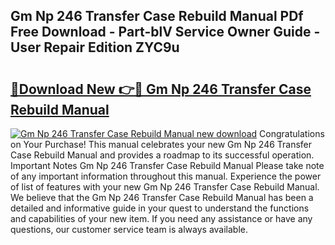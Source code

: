 ## Gm Np 246 Transfer Case Rebuild Manual PDf Free Download - Part-blV Service Owner Guide - User Repair Edition ZYC9u

# <h2><a href="http://bc55927.oget.top/?id=Gm+Np+246+Transfer+Case+Rebuild+Manual">🔗Download New 👉🔴 Gm Np 246 Transfer Case Rebuild Manual</a></h2>

[![Gm Np 246 Transfer Case Rebuild Manual new download](https://i.imgur.com/5g1atiW.png)](http://bc55927.oget.top/?id=Gm+Np+246+Transfer+Case+Rebuild+Manual)
Congratulations on Your Purchase! This manual celebrates your new Gm Np 246 Transfer Case Rebuild Manual and provides a roadmap to its successful operation. Important Notes Gm Np 246 Transfer Case Rebuild Manual Please take note of any important information throughout this manual. Experience the power of list of features with your new Gm Np 246 Transfer Case Rebuild Manual. We believe that the Gm Np 246 Transfer Case Rebuild Manual has been a detailed and informative guide in your quest to understand the functions and capabilities of your new item. If you need any assistance or have any questions, our customer service team is always available.
